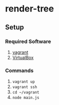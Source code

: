 render-tree
===========

## Setup

### Required Software

1. [vagrant](http://www.vagrantup.com/)
2. [VirtualBox](https://www.virtualbox.org/)

### Commands

1. `vagrant up`
2. `vagrant ssh`
3. `cd ~/vagrant`
4. `node main.js`
